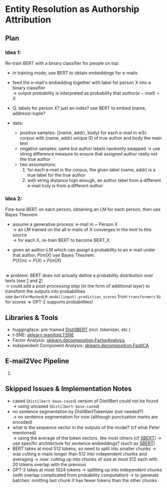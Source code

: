 # Entity Resolution as Authorship Attribution

## Plan

### Idea 1:

Re-train BERT with a binary classifier for people on top:

 - in training mode, use BERT to obtain embeddings for e-mails
 - feed the e-mail's embedding together with label for person X into a binary classifier <br>
    -> output probability is interpreted as probability that $author(e-mail) = X$
 - Q: labels for person X? just an index? use BERT to embed (name, address)-tuple?
 
 - data:
    - positive samples: ((name, addr), body) for each e-mail in w3c corpus with (name, addr) unique ID of true author and body the main text
    - negative samples: same but author labels randomly swapped -> use string difference measure to ensure that assigned author really not the true author
    - two assumptions: 
      1. for each e-mail in the corpus, the given label (name, addr) is a true label for the true author
      2. with string distance high enough, an author label from a different e-mail truly is from a different author
    
    
### Idea 2:

Fine-tune BERT on each person, obtaining an LM for each person, then use Bayes Theorem

  - assume a generative process: e-mail m ~ Person X <br> 
  -> an LM trained on the all e-mails of X converges in the limit to this source <br>
  -> for each X, re-train BERT to become BERT_X
  
  - given an author-LM which can assign a probability to an e-mail under that author, $P(m | X)$ use Bayes Theorem: <br>
  $P(X|m) \propto P(X)\times P(m|X)$ <br><br>
  
  => problem: BERT does not actually define a probability distribution over texts (see [1] and [2]) <br>
  -> could add a post-processing step (in the form of additional layer) to transform the outputs into probabilities <br>
    use `BertForMaskedLM.model(input).prediction_scores` from `transformers` to for scores
  => GPT-2 supports probabilities!
  
  
 


## Libraries & Tools 

 - huggingface: pre-trained [DistillBERT] (incl. tokenizer, etc.)
 - t-SNE: [sklearn.manifold.TSNE]
 - Factor Analysis: [sklearn.decomposition.FactorAnalysis]
 - Independent Component Analysis: [sklearn.decomposition.FastICA]



## E-mail2Vec Pipeline

 1. 







## Skipped Issues & Implementation Notes

 - cased (`distilbert-base-cased`) version of DistilBert could not be found <br>
   -> using uncased (`distilbert-base-cased`)
 - no sentence segmentation by DistilBertTokenizer (not needed?) <br>
   -> no sentence segmentation for now (although punctuation marks are encoded)
 - what is the sequence vector in the outputs of the model? (cf what Peter mentioned) <br>
   -> using the average of the token vectors, like most others (cf [SBERT])
   -> use specific architecture for sentence embeddings? (such as [SBERT])
 - BERT takes at most 512 tokens, so need to split into smaller chunks
   -> was cutting e-mails longer than 512 into independent chunks and averaging
   -> now: cutting up into chunks of size at most 512 each with 20 tokens overlap with the previous
 - GPT-2 takes at most 1024 tokens
   -> splitting up into independent chunks (with overlap complicated from probability computation)
   -> to generate batches: omitting last chunk if has fewer tokens than the other chunks








[DistillBERT]: https://huggingface.co/transformers/model_doc/distilbert.html
[sklearn.manifold.TSNE]: https://scikit-learn.org/stable/modules/generated/sklearn.manifold.TSNE.html
[sklearn.decomposition.FactorAnalysis]: https://scikit-learn.org/stable/modules/generated/sklearn.decomposition.FactorAnalysis.html
[sklearn.decomposition.FastICA]: https://scikit-learn.org/stable/modules/generated/sklearn.decomposition.FastICA.html
[SBERT]: https://arxiv.org/pdf/1908.10084.pdf
[1]: https://github.com/google-research/bert/issues/35
[2]: https://arxiv.org/pdf/1904.09408.pdf
